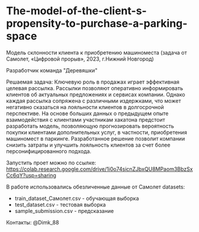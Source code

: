 # The-model-of-the-client-s-propensity-to-purchase-a-parking-space
Модель склонности клиента к приобретению машиноместа (задача от Самолет, «Цифровой прорыв», 2023, г.Нижний Новгород)

Разработчик команда "Деревяшки"

Решаемая задача:
Ключевую роль в продажах играет эффективная целевая рассылка. Рассылки позволяют оперативно информировать клиентов об актуальных предложениях и сервисах компании. Однако каждая рассылка сопряжена с различными издержками, что может негативно сказаться на лояльности клиентов в долгосрочной перспективе. На основе больших данных о предыдущем опыте взаимодействия с клиентами участникам хакатона предстоит разработать модель, позволяющую прогнозировать вероятность покупки клиентами дополнительных услуг, в частности, приобретения машиномест в паркинге. Разработанное решение позволит компании снизить затраты и улучшить лояльность клиентов за счет более персонифицированного подхода.

Запустить проет можно по ссылке: https://colab.research.google.com/drive/1i0o74sicnZJbxQU8MPaom3BbzSxCc6qY?usp=sharing

В работе использовались обезличенные данные от Самолет datasets: 
- train_dataset_Самолет.csv - обучающая выборка 
- test_dataset.csv - тестовая выборка
- sample_submission.csv - предсказание

Контакты: @Dimk_88
